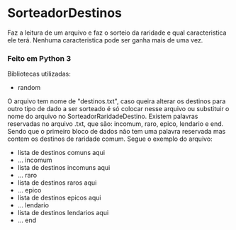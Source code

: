 # SorteadorDestinos
Faz a leitura de um arquivo e faz o sorteio da raridade e qual caracteristica ele terá. Nenhuma caracteristica pode ser ganha mais de uma vez.

<h3>Feito em Python 3</h3>

Bibliotecas utilizadas:
- random

O arquivo tem nome de "destinos.txt", caso queira alterar os destinos para outro tipo de dado a ser sorteado é só colocar nesse arquivo ou substituir
o nome do arquivo no SorteadorRaridadeDestino. Existem palavras reservadas no arquivo .txt, que são: incomum, raro, epico, lendario e end. Sendo que o
primeiro bloco de dados não tem uma palavra reservada mas contem os destinos de raridade comum. Segue o exemplo do arquivo:

- lista de destinos comuns aqui
- ...
incomum
- lista de destinos incomuns aqui
- ...
raro
- lista de destinos raros aqui
- ...
epico
- lista de destinos epicos aqui
- ...
lendario
- lista de destinos lendarios aqui
- ...
end
